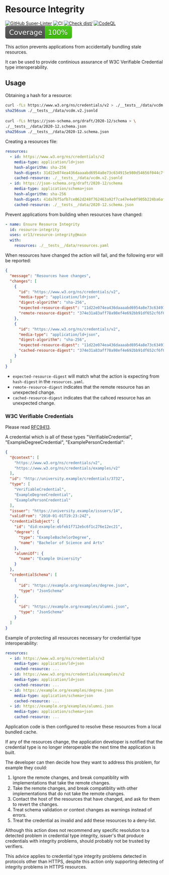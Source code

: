 # Resource Integrity

[![GitHub Super-Linter](https://github.com/actions/typescript-action/actions/workflows/linter.yml/badge.svg)](https://github.com/super-linter/super-linter)
![CI](https://github.com/actions/typescript-action/actions/workflows/ci.yml/badge.svg)
[![Check dist/](https://github.com/actions/typescript-action/actions/workflows/check-dist.yml/badge.svg)](https://github.com/actions/typescript-action/actions/workflows/check-dist.yml)
[![CodeQL](https://github.com/actions/typescript-action/actions/workflows/codeql-analysis.yml/badge.svg)](https://github.com/actions/typescript-action/actions/workflows/codeql-analysis.yml)
[![Coverage](./badges/coverage.svg)](./badges/coverage.svg)

This action prevents applications from accidentally bundling stale resources.

It can be used to provide continious assurance of W3C Verifiable Credential type
interoperability.

## Usage

Obtaining a hash for a resource:

```bash
curl -fLs https://www.w3.org/ns/credentials/v2 > ./__tests__/data/vcdm.v2.jsonld
sha256sum ./__tests__/data/vcdm.v2.jsonld

curl -fLs https://json-schema.org/draft/2020-12/schema > \
./__tests__/data/2020-12.schema.json
sha256sum ./__tests__/data/2020-12.schema.json
```

Creating a resources file:

```yaml
resources:
  - id: https://www.w3.org/ns/credentials/v2
    media-type: application/ld+json
    hash-algorithm: sha-256
    hash-digest: 31d22e074ea436daaaabd6954a8e73c634915e980d54656f044c7fb26fb490f6
    cached-resource: ./__tests__/data/vcdm.v2.jsonld
  - id: https://json-schema.org/draft/2020-12/schema
    media-type: application/schema+json
    hash-algorithm: sha-256
    hash-digest: 41da76f5afb7ce062d248f762463a92f7ca47e4e0f905b224ba6afeef91ded0f
    cached-resource: ./__tests__/data/2020-12.schema.json
```

Prevent applications from building when resources have changed:

```yaml
- name: Ensure Resource Integrity
  id: resource-integrity
  uses: or13/resource-integrity@main
  with:
    resources: ./__tests__/data/resources.yaml
```

When resources have changed the action will fail, and the following eror will be reported:

```json
{
  "message": "Resources have changes",
  "changes": [
    {
      "id": "https://www.w3.org/ns/credentials/v2",
      "media-type": "application/ld+json",
      "digest-algorithm": "sha-256",
      "expected-resource-digest": "11d22e074ea436daaaabd6954a8e73c634915e980d54656f044c7fb26fb490f6",
      "remote-resource-digest": "374e31a83aff78a98ef4e692bb91df652cf6f07b73c387b9db8c991bfa7542fa"
    },
    {
      "id": "https://www.w3.org/ns/credentials/v2",
      "media-type": "application/ld+json",
      "digest-algorithm": "sha-256",
      "expected-resource-digest": "11d22e074ea436daaaabd6954a8e73c634915e980d54656f044c7fb26fb490f6",
      "cached-resource-digest": "374e31a83aff78a98ef4e692bb91df652cf6f07b73c387b9db8c991bfa7542fa"
    }
  ]
}
```

- `expected-resource-digest` will match what the action is expecting from `hash-digest` in the `resources.yaml`.
- `remote-resource-digest` indicates that the remote resource has an unexpected change.
- `cached-resource-digest` indicates that the cahced resource has an unexpected change.


### W3C Verifiable Credentials

Please read [RFC9413](https://datatracker.ietf.org/doc/rfc9413/).

A credential which is all of these types "VerifiableCredential",
"ExampleDegreeCredential", "ExamplePersonCredential":

```json
{
  "@context": [
    "https://www.w3.org/ns/credentials/v2",
    "https://www.w3.org/ns/credentials/examples/v2"
  ],
  "id": "http://university.example/credentials/3732",
  "type": [
    "VerifiableCredential",
    "ExampleDegreeCredential",
    "ExamplePersonCredential"
  ],
  "issuer": "https://university.example/issuers/14",
  "validFrom": "2010-01-01T19:23:24Z",
  "credentialSubject": {
    "id": "did:example:ebfeb1f712ebc6f1c276e12ec21",
    "degree": {
      "type": "ExampleBachelorDegree",
      "name": "Bachelor of Science and Arts"
    },
    "alumniOf": {
      "name": "Example University"
    }
  },
  "credentialSchema": [
    {
      "id": "https://example.org/examples/degree.json",
      "type": "JsonSchema"
    },
    {
      "id": "https://example.org/examples/alumni.json",
      "type": "JsonSchema"
    }
  ]
}
```

Example of protecting all resources necessary for credential type
interoperability:

```yaml
resources:
  - id: https://www.w3.org/ns/credentials/v2
    media-type: application/ld+json
    cached-resource: ...
  - id: https://www.w3.org/ns/credentials/examples/v2
    media-type: application/ld+json
    cached-resource: ...
  - id: https://example.org/examples/degree.json
    media-type: application/schema+json
    cached-resource: ...
  - id: https://example.org/examples/alumni.json
    media-type: application/schema+json
    cached-resource: ...
```

Application code is then configured to resolve these resources from a local
bundled cache.

If any of the resources change, the application developer is notified that the
credential type is no longer interoperable the next time the application is
built.

The developer can then decide how they want to address this problem, for example
they could:

1. Ignore the remote changes, and break compatiblity with implementations that
   take the remote changes.
1. Take the remote changes, and break compatiblity with other implementations
   that do not take the remote changes.
1. Contact the host of the resources that have changed, and ask for them to
   revert the changes.
1. Treat schema validation or context changes as warnings instead of errors.
1. Treat the credential as invalid and add these resources to a deny-list.

Although this action does not recommend any specific resolution to a detected
problem in credential type integrity, issuer's that produce credentials with
integrity problems, should probably not be trusted by verifiers.

This advice applies to credential type integrity problems detected in protocols
other than HTTPS, despite this action only supporting detecting of integrity
problems in HTTPS resources.
